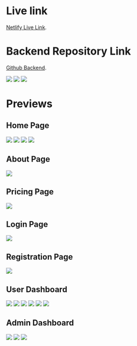 # Live link
[Netlify Live Link](https://last-semester-project-frontend.netlify.app/).

# Backend Repository Link
[Github Backend](https://github.com/Salf1-Sabit/Todo-App-II-server-).

![](https://github.com/Salf1-Sabit/Todo-App-II/assets/70028517/fcdcff2d-7f44-45f2-99a0-f7d82885e1c6)
![](https://github.com/Salf1-Sabit/Todo-App-II/assets/70028517/2432d502-6ad0-42b3-8610-f622aa99373f)
![](https://github.com/Salf1-Sabit/Todo-App-II/assets/70028517/3a525f97-1eb7-4fef-9e77-91ed54297e45)

# Previews

## Home Page
![](https://github.com/Salf1-Sabit/Todo-App-II/assets/70028517/51a9dcc4-6d02-43fd-86e8-93aeac5f7a75)
![](https://github.com/Salf1-Sabit/Todo-App-II/assets/70028517/d1285da8-936a-4f35-8651-6e1722894ae9)
![](https://github.com/Salf1-Sabit/Todo-App-II/assets/70028517/f8c31011-f644-4654-9a50-1a8f23950845)
![](https://github.com/Salf1-Sabit/Todo-App-II/assets/70028517/ddeb71ab-4942-4106-b5d5-295021eb35e9)

## About Page
![](https://github.com/Salf1-Sabit/Todo-App-II/assets/70028517/c63822f4-8bc4-4f50-8ecc-e85d6842d42e)

## Pricing Page
![](https://github.com/Salf1-Sabit/Todo-App-II/assets/70028517/bd10ded3-5034-4da9-8273-277637b629fe)

## Login Page
![](https://github.com/Salf1-Sabit/Todo-App-II/assets/70028517/c262530b-7181-4497-b780-db53a1345e39)

## Registration Page
![](https://github.com/Salf1-Sabit/Todo-App-II/assets/70028517/f6dc2405-9e15-413c-8112-91647a922505)

## User Dashboard
![](https://github.com/Salf1-Sabit/Todo-App-II/assets/70028517/eda4d3a3-adc6-41a8-8c79-95ee40349ce1)
![](https://github.com/Salf1-Sabit/Todo-App-II/assets/70028517/6e707593-4555-406a-98b0-ef9c57f553c8)
![](https://github.com/Salf1-Sabit/Todo-App-II/assets/70028517/9489ec1e-433e-43a6-947f-2cfe2cfeb713)
![](https://github.com/Salf1-Sabit/Todo-App-II/assets/70028517/abbb657b-468b-42e1-be75-b2576c3ef3b2)
![](https://github.com/Salf1-Sabit/Todo-App-II/assets/70028517/4d9f6531-b320-4970-aa13-75de01c9cbd2)
![](https://github.com/Salf1-Sabit/Todo-App-II/assets/70028517/6dda77f7-e8cc-4fa9-889a-daf8c46503d0)

## Admin Dashboard
![](https://github.com/Salf1-Sabit/Todo-App-II/assets/70028517/7d2f0be0-0596-4069-849c-fad6c476b3ad)
![](https://github.com/Salf1-Sabit/Todo-App-II/assets/70028517/e001c80c-a4cb-4a24-a279-5eaa963ed4b7)
![](https://github.com/Salf1-Sabit/Todo-App-II/assets/70028517/c9f7ee61-f87e-4b57-8fed-4f1a09067dbf)




